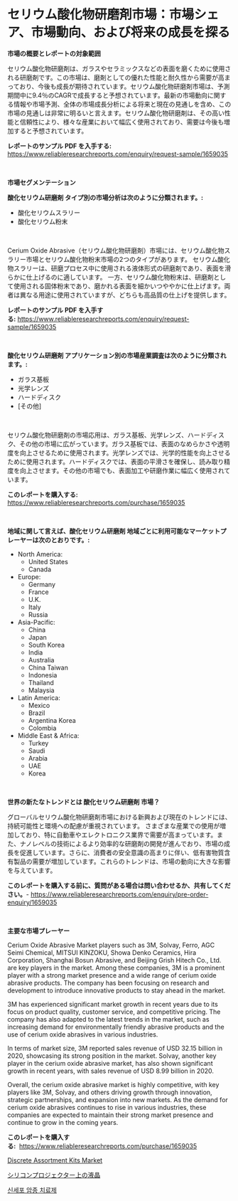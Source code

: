 <p><h1>セリウム酸化物研磨剤市場：市場シェア、市場動向、および将来の成長を探る</h1></p><p><strong>市場の概要とレポートの対象範囲</strong></p>
<p><p>セリウム酸化物研磨剤は、ガラスやセラミックスなどの表面を磨くために使用される研磨剤です。この市場は、磨剤としての優れた性能と耐久性から需要が高まっており、今後も成長が期待されています。セリウム酸化物研磨剤市場は、予測期間中に9.4％のCAGRで成長すると予想されています。最新の市場動向に関する情報や市場予測、全体の市場成長分析による将来と現在の見通しを含め、この市場の見通しは非常に明るいと言えます。セリウム酸化物研磨剤は、その高い性能と信頼性により、様々な産業において幅広く使用されており、需要は今後も増加すると予想されています。</p></p>
<p><strong>レポートのサンプル PDF を入手する:</strong> <a href="https://www.reliableresearchreports.com/enquiry/request-sample/1659035">https://www.reliableresearchreports.com/enquiry/request-sample/1659035</a></p>
<p>&nbsp;</p>
<p><strong>市場セグメンテーション</strong></p>
<p><strong>酸化セリウム研磨剤 タイプ別の市場分析は次のように分類されます。:</strong></p>
<p><ul><li>酸化セリウムスラリー</li><li>酸化セリウム粉末</li></ul></p>
<p>&nbsp;</p>
<p><p>Cerium Oxide Abrasive（セリウム酸化物研磨剤）市場には、セリウム酸化物スラリー市場とセリウム酸化物粉末市場の2つのタイプがあります。 セリウム酸化物スラリーは、研磨プロセス中に使用される液体形式の研磨剤であり、表面を滑らかに仕上げるのに適しています。 一方、セリウム酸化物粉末は、研磨剤として使用される固体粉末であり、磨かれる表面を細かいつややかに仕上げます。両者は異なる用途に使用されていますが、どちらも高品質の仕上げを提供します。</p></p>
<p><strong>レポートのサンプル PDF を入手する:</strong>&nbsp;<a href="https://www.reliableresearchreports.com/enquiry/request-sample/1659035">https://www.reliableresearchreports.com/enquiry/request-sample/1659035</a></p>
<p>&nbsp;</p>
<p><strong> 酸化セリウム研磨剤 アプリケーション別の市場産業調査は次のように分類されます。:</strong></p>
<p><ul><li>ガラス基板</li><li>光学レンズ</li><li>ハードディスク</li><li>[その他]</li></ul></p>
<p>&nbsp;</p>
<p><p>セリウム酸化物研磨剤の市場応用は、ガラス基板、光学レンズ、ハードディスク、その他の市場に広がっています。ガラス基板では、表面のなめらかさや透明度を向上させるために使用されます。光学レンズでは、光学的性能を向上させるために使用されます。ハードディスクでは、表面の平滑さを確保し、読み取り精度を向上させます。その他の市場でも、表面加工や研磨作業に幅広く使用されています。</p></p>
<p><strong>このレポートを購入する:</strong>&nbsp; <a href="https://www.reliableresearchreports.com/purchase/1659035">https://www.reliableresearchreports.com/purchase/1659035</a></p>
<p>&nbsp;</p>
<p><strong>地域に関して言えば、酸化セリウム研磨剤 地域ごとに利用可能なマーケットプレーヤーは次のとおりです。:</strong></p>
<p><ul>
    <li>
        North America:
        <ul>
            <li>United States</li>
            <li>Canada</li>
        </ul>
    </li>
    <li>
        Europe:
        <ul>
            <li>Germany</li>
            <li>France</li>
            <li>U.K.</li>
            <li>Italy</li>
            <li>Russia</li>
        </ul>
    </li>
    <li>
        Asia-Pacific:
        <ul>
            <li>China</li>
            <li>Japan</li>
            <li>South Korea</li>
            <li>India</li>
            <li>Australia</li>
            <li>China Taiwan</li>
            <li>Indonesia</li>
            <li>Thailand</li>
            <li>Malaysia</li>
        </ul>
    </li>
    <li>
        Latin America:
        <ul>
            <li>Mexico</li>
            <li>Brazil</li>
            <li>Argentina Korea</li>
            <li>Colombia</li>
        </ul>
    </li>
    <li>
        Middle East & Africa:
        <ul>
            <li>Turkey</li>
            <li>Saudi</li>
            <li>Arabia</li>
            <li>UAE</li>
            <li>Korea</li>
        </ul>
    </li>
    </ul></p>
<p>&nbsp;</p>
<p><strong>世界の新たなトレンドとは 酸化セリウム研磨剤 市場？</strong></p>
<p><p>グローバルセリウム酸化物研磨剤市場における新興および現在のトレンドには、持続可能性と環境への配慮が重視されています。 さまざまな産業での使用が増加しており、特に自動車やエレクトロニクス業界で需要が高まっています。また、ナノレベルの技術によるより効率的な研磨剤の開発が進んでおり、市場の成長を促進しています。さらに、消費者の安全意識の高まりに伴い、低有害物質含有製品の需要が増加しています。これらのトレンドは、市場の動向に大きな影響を与えています。</p></p>
<p><strong>このレポートを購入する前に、質問がある場合は問い合わせるか、共有してください。</strong>- <a href="https://www.reliableresearchreports.com/enquiry/pre-order-enquiry/1659035">https://www.reliableresearchreports.com/enquiry/pre-order-enquiry/1659035</a></p>
<p>&nbsp;</p>
<p><strong>主要な市場プレーヤー</strong></p>
<p><p>Cerium Oxide Abrasive Market players such as 3M, Solvay, Ferro, AGC Seimi Chemical, MITSUI KINZOKU, Showa Denko Ceramics, Hira Corporation, Shanghai Bosun Abrasive, and Beijing Grish Hitech Co., Ltd. are key players in the market. Among these companies, 3M is a prominent player with a strong market presence and a wide range of cerium oxide abrasive products. The company has been focusing on research and development to introduce innovative products to stay ahead in the market.</p><p>3M has experienced significant market growth in recent years due to its focus on product quality, customer service, and competitive pricing. The company has also adapted to the latest trends in the market, such as increasing demand for environmentally friendly abrasive products and the use of cerium oxide abrasives in various industries.</p><p>In terms of market size, 3M reported sales revenue of USD 32.15 billion in 2020, showcasing its strong position in the market. Solvay, another key player in the cerium oxide abrasive market, has also shown significant growth in recent years, with sales revenue of USD 8.99 billion in 2020.</p><p>Overall, the cerium oxide abrasive market is highly competitive, with key players like 3M, Solvay, and others driving growth through innovation, strategic partnerships, and expansion into new markets. As the demand for cerium oxide abrasives continues to rise in various industries, these companies are expected to maintain their strong market presence and continue to grow in the coming years.</p></p>
<p><strong>このレポートを購入する:</strong>&nbsp;&nbsp;<a href="https://www.reliableresearchreports.com/purchase/1659035">https://www.reliableresearchreports.com/purchase/1659035</a></p>
<p><p><a href="https://github.com/santosh758595/Market-Research-Report-List-3/blob/main/discrete-assortment-kits-market.md">Discrete Assortment Kits Market</a></p><p><a href="https://medium.com/@amarart56456/%E3%82%B7%E3%83%AA%E3%82%B3%E3%83%B3%E6%B6%B2%E6%99%B6%E3%83%97%E3%83%AD%E3%82%B8%E3%82%A7%E3%82%AF%E3%82%BF%E3%83%BC%E3%81%AE%E5%B8%82%E5%A0%B4%E3%82%B7%E3%82%A7%E3%82%A2%E3%81%AE%E5%A4%89%E9%81%B7%E3%81%A8%E5%B8%82%E5%A0%B4%E6%88%90%E9%95%B7%E3%83%88%E3%83%AC%E3%83%B3%E3%83%892024%E5%B9%B4%E3%81%8B%E3%82%892031%E5%B9%B4%E3%81%BE%E3%81%A7-ee81feae2d0b">シリコンプロジェクター上の液晶</a></p><p><a href="https://github.com/lzuwsfreyoq70/Market-Research-Report-List-1/blob/main/216229011691.md">신세포 암종 치료제</a></p></p>